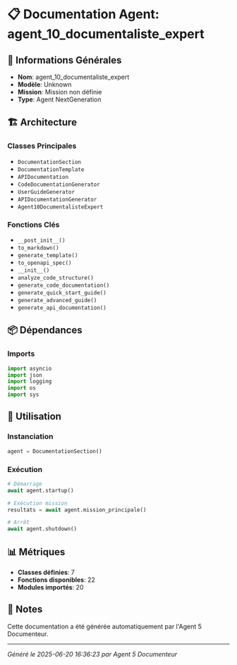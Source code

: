 # 📋 Documentation Agent: agent_10_documentaliste_expert

## 🎯 Informations Générales

- **Nom**: agent_10_documentaliste_expert
- **Modèle**: Unknown
- **Mission**: Mission non définie
- **Type**: Agent NextGeneration

## 🏗️ Architecture

### Classes Principales
- `DocumentationSection`
- `DocumentationTemplate`
- `APIDocumentation`
- `CodeDocumentationGenerator`
- `UserGuideGenerator`
- `APIDocumentationGenerator`
- `Agent10DocumentalisteExpert`

### Fonctions Clés
- `__post_init__()`
- `to_markdown()`
- `generate_template()`
- `to_openapi_spec()`
- `__init__()`
- `analyze_code_structure()`
- `generate_code_documentation()`
- `generate_quick_start_guide()`
- `generate_advanced_guide()`
- `generate_api_documentation()`

## 📦 Dépendances

### Imports
```python
import asyncio
import json
import logging
import os
import sys
```

## 🚀 Utilisation

### Instanciation
```python
agent = DocumentationSection()
```

### Exécution
```python
# Démarrage
await agent.startup()

# Exécution mission
resultats = await agent.mission_principale()

# Arrêt
await agent.shutdown()
```

## 📊 Métriques

- **Classes définies**: 7
- **Fonctions disponibles**: 22
- **Modules importés**: 20

## 📝 Notes

Cette documentation a été générée automatiquement par l'Agent 5 Documenteur.

---
*Généré le 2025-06-20 16:36:23 par Agent 5 Documenteur*
